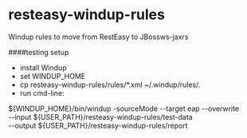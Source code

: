 # resteasy-windup-rules
Windup rules to move from RestEasy to JBossws-jaxrs

####testing setup
  - install Windup 
  - set WINDUP_HOME
  - cp resteasy-windup-rules/rules/*.xml ~/.windup/rules/.
  - run cmd-line:

${WINDUP_HOME}/bin/windup -sourceMode --target eap --overwrite \
--input ${USER_PATH}/resteasy-windup-rules/test-data \
--output ${USER_PATH}/resteasy-windup-rules/report

